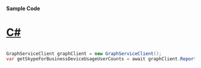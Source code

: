 #### Sample Code
# [C#](#tab/Csharp)

```C#

GraphServiceClient graphClient = new GraphServiceClient();
var getSkypeForBusinessDeviceUsageUserCounts = await graphClient.Reports.GetSkypeForBusinessDeviceUsageUserCounts.Request().GetAsync();

```